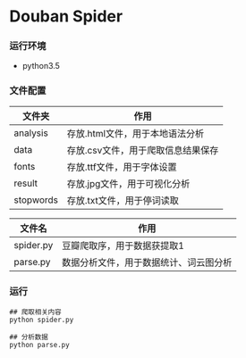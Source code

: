 # Douban Spider
### 运行环境
- python3.5

### 文件配置
| 文件夹    | 作用                                  |
| --------- | ------------------------------------- |
| analysis  | 存放.html文件，用于本地语法分析                              |
| data | 存放.csv文件，用于爬取信息结果保存                          |
| fonts | 存放.ttf文件，用于字体设置                          |
| result    | 存放.jpg文件，用于可视化分析                       |
| stopwords        | 存放.txt文件，用于停词读取 |

| 文件名    | 作用                                  |
| --------- | ------------------------------------- |
| spider.py  | 豆瓣爬取序，用于数据获提取1                               |
| parse.py | 数据分析文件，用于数据统计、词云图分析  

### 运行
```
## 爬取相关内容
python spider.py
```
```
## 分析数据
python parse.py
```